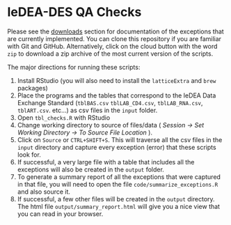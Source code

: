 # IeDEA-DES QA Checks

Please see the [downloads](https://github.com/IeDEA/qa-checks-r/downloads) section for documentation of the exceptions that are currently implemented. You can clone this repository if you are familiar with Git and GitHub. Alternatively, click on the cloud button with the word `zip` to download a zip archive of the most current version of the scripts.

The major directions for running these scripts:

1. Install RStudio (you will also need to install the `latticeExtra` and `brew` packages)
2. Place the programs and the tables that correspond to the IeDEA Data Exchange Standard (`tblBAS.csv` `tblLAB_CD4.csv`, `tblLAB_RNA.csv`, `tblART.csv`. etc...) as csv files in the `input` folder.  
3. Open `tbl_checks.R` with RStudio
4. Change working directory to source of files/data ( _Session -> Set Working Directory -> To Source File Location_ ).
5. Click on `Source` or `CTRL+SHIFT+S`. This will traverse all the csv files in the `input` directory and capture every exception (error) that these scripts look for.
6. If successful, a very large file with a table that includes all the exceptions will also be created in the `output` folder.
7. To generate a summary report of all the exceptions that were captured in that file, you will need to open the file `code/summarize_exceptions.R` and also source it.
8. If successful, a few other files will be created in the `output` directory. The html file `output/summary_report.html` will give you a nice view that you can read in your browser.
